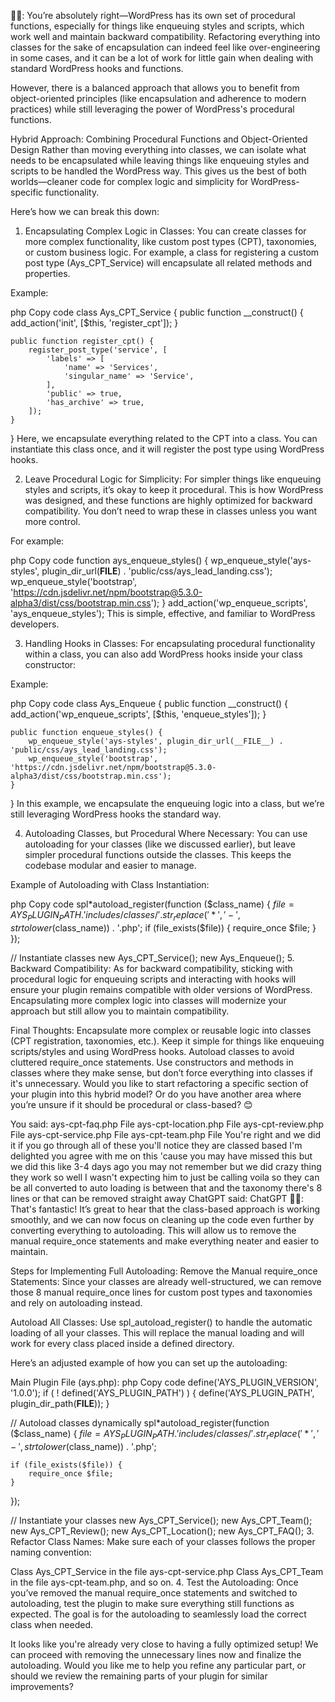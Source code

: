 👸🏻: You’re absolutely right—WordPress has its own set of procedural functions, especially for things like enqueuing styles and scripts, which work well and maintain backward compatibility. Refactoring everything into classes for the sake of encapsulation can indeed feel like over-engineering in some cases, and it can be a lot of work for little gain when dealing with standard WordPress hooks and functions.

However, there is a balanced approach that allows you to benefit from object-oriented principles (like encapsulation and adherence to modern practices) while still leveraging the power of WordPress's procedural functions.

Hybrid Approach: Combining Procedural Functions and Object-Oriented Design
Rather than moving everything into classes, we can isolate what needs to be encapsulated while leaving things like enqueuing styles and scripts to be handled the WordPress way. This gives us the best of both worlds—cleaner code for complex logic and simplicity for WordPress-specific functionality.

Here’s how we can break this down:

1. Encapsulating Complex Logic in Classes:
   You can create classes for more complex functionality, like custom post types (CPT), taxonomies, or custom business logic. For example, a class for registering a custom post type (Ays_CPT_Service) will encapsulate all related methods and properties.

Example:

php
Copy code
class Ays_CPT_Service {
public function \_\_construct() {
add_action('init', [$this, 'register_cpt']);
}

    public function register_cpt() {
        register_post_type('service', [
            'labels' => [
                'name' => 'Services',
                'singular_name' => 'Service',
            ],
            'public' => true,
            'has_archive' => true,
        ]);
    }

}
Here, we encapsulate everything related to the CPT into a class. You can instantiate this class once, and it will register the post type using WordPress hooks.

2. Leave Procedural Logic for Simplicity:
   For simpler things like enqueuing styles and scripts, it’s okay to keep it procedural. This is how WordPress was designed, and these functions are highly optimized for backward compatibility. You don’t need to wrap these in classes unless you want more control.

For example:

php
Copy code
function ays_enqueue_styles() {
wp_enqueue_style('ays-styles', plugin_dir_url(**FILE**) . 'public/css/ays_lead_landing.css');
wp_enqueue_style('bootstrap', 'https://cdn.jsdelivr.net/npm/bootstrap@5.3.0-alpha3/dist/css/bootstrap.min.css');
}
add_action('wp_enqueue_scripts', 'ays_enqueue_styles');
This is simple, effective, and familiar to WordPress developers.

3. Handling Hooks in Classes:
   For encapsulating procedural functionality within a class, you can also add WordPress hooks inside your class constructor:

Example:

php
Copy code
class Ays_Enqueue {
public function \_\_construct() {
add_action('wp_enqueue_scripts', [$this, 'enqueue_styles']);
}

    public function enqueue_styles() {
        wp_enqueue_style('ays-styles', plugin_dir_url(__FILE__) . 'public/css/ays_lead_landing.css');
        wp_enqueue_style('bootstrap', 'https://cdn.jsdelivr.net/npm/bootstrap@5.3.0-alpha3/dist/css/bootstrap.min.css');
    }

}
In this example, we encapsulate the enqueuing logic into a class, but we’re still leveraging WordPress hooks the standard way.

4. Autoloading Classes, but Procedural Where Necessary:
   You can use autoloading for your classes (like we discussed earlier), but leave simpler procedural functions outside the classes. This keeps the codebase modular and easier to manage.

Example of Autoloading with Class Instantiation:

php
Copy code
spl*autoload_register(function ($class_name) {
$file = AYS_PLUGIN_PATH . 'includes/classes/' . str_replace('*', '-', strtolower($class_name)) . '.php';
    if (file_exists($file)) {
require_once $file;
}
});

// Instantiate classes
new Ays_CPT_Service();
new Ays_Enqueue(); 5. Backward Compatibility:
As for backward compatibility, sticking with procedural logic for enqueuing scripts and interacting with hooks will ensure your plugin remains compatible with older versions of WordPress. Encapsulating more complex logic into classes will modernize your approach but still allow you to maintain compatibility.

Final Thoughts:
Encapsulate more complex or reusable logic into classes (CPT registration, taxonomies, etc.).
Keep it simple for things like enqueuing scripts/styles and using WordPress hooks.
Autoload classes to avoid cluttered require_once statements.
Use constructors and methods in classes where they make sense, but don’t force everything into classes if it's unnecessary.
Would you like to start refactoring a specific section of your plugin into this hybrid model? Or do you have another area where you’re unsure if it should be procedural or class-based? 😊

You said:
ays-cpt-faq.php
File
ays-cpt-location.php
File
ays-cpt-review.php
File
ays-cpt-service.php
File
ays-cpt-team.php
File
You're right and we did it if you go through all of these you'll notice they are classed based I'm delighted you agree with me on this 'cause you may have missed this but we did this like 3-4 days ago you may not remember but we did
crazy thing they work so well I wasn't expecting him to just be calling voila so they can be all converted to auto loading is between that and the taxonomy there's 8 lines or that can be removed straight away
ChatGPT said:
ChatGPT
👸🏻: That's fantastic! It’s great to hear that the class-based approach is working smoothly, and we can now focus on cleaning up the code even further by converting everything to autoloading. This will allow us to remove the manual require_once statements and make everything neater and easier to maintain.

Steps for Implementing Full Autoloading:
Remove the Manual require_once Statements: Since your classes are already well-structured, we can remove those 8 manual require_once lines for custom post types and taxonomies and rely on autoloading instead.

Autoload All Classes: Use spl_autoload_register() to handle the automatic loading of all your classes. This will replace the manual loading and will work for every class placed inside a defined directory.

Here’s an adjusted example of how you can set up the autoloading:

Main Plugin File (ays.php):
php
Copy code
define('AYS_PLUGIN_VERSION', '1.0.0');
if ( ! defined('AYS_PLUGIN_PATH') ) {
define('AYS_PLUGIN_PATH', plugin_dir_path(**FILE**));
}

// Autoload classes dynamically
spl*autoload_register(function ($class_name) {
$file = AYS_PLUGIN_PATH . 'includes/classes/' . str_replace('*', '-', strtolower($class_name)) . '.php';

    if (file_exists($file)) {
        require_once $file;
    }

});

// Instantiate your classes
new Ays_CPT_Service();
new Ays_CPT_Team();
new Ays_CPT_Review();
new Ays_CPT_Location();
new Ays_CPT_FAQ(); 3. Refactor Class Names:
Make sure each of your classes follows the proper naming convention:

Class Ays_CPT_Service in the file ays-cpt-service.php
Class Ays_CPT_Team in the file ays-cpt-team.php, and so on. 4. Test the Autoloading:
Once you’ve removed the manual require_once statements and switched to autoloading, test the plugin to make sure everything still functions as expected. The goal is for the autoloading to seamlessly load the correct class when needed.

It looks like you're already very close to having a fully optimized setup! We can proceed with removing the unnecessary lines now and finalize the autoloading. Would you like me to help you refine any particular part, or should we review the remaining parts of your plugin for similar improvements?
